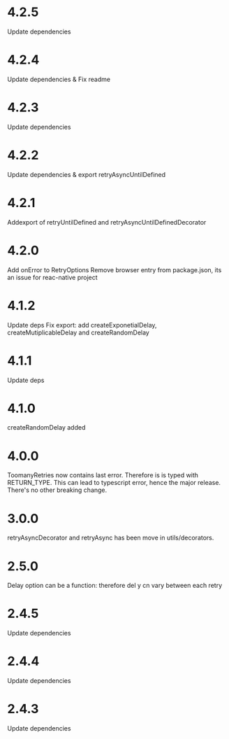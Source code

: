 # 4.2.5

Update dependencies

# 4.2.4

Update dependencies & Fix readme

# 4.2.3

Update dependencies

# 4.2.2

Update dependencies & export retryAsyncUntilDefined

# 4.2.1

Addexport of retryUntilDefined and retryAsyncUntilDefinedDecorator

# 4.2.0
Add onError to RetryOptions
Remove browser entry from package.json, its an issue for reac-native project

# 4.1.2
Update deps
Fix export: add createExponetialDelay, createMutiplicableDelay and createRandomDelay

# 4.1.1
Update deps

# 4.1.0
createRandomDelay added

# 4.0.0

ToomanyRetries now contains last error. Therefore is is typed with RETURN_TYPE.
This can lead to typescript error, hence the major release. There's no other 
breaking change.

# 3.0.0

retryAsyncDecorator and retryAsync has been move in utils/decorators.

# 2.5.0

Delay option can be a function: therefore del y cn vary between each retry

# 2.4.5

Update dependencies

# 2.4.4

Update dependencies

# 2.4.3

Update dependencies
